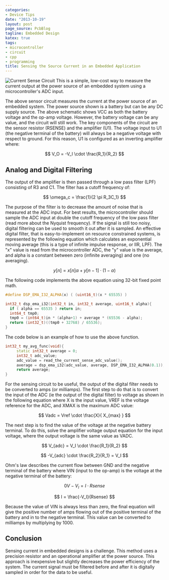 ```yaml
---
categories:
- Device Tips
date: "2013-10-19"
layout: post
page_source: PcbBlog
tagline: Embedded Design
katex: true
tags:
- microcontroller
- circuit
- cpp
- programming
title: Sensing the Source Current in an Embedded Application
---
```


![Current Sense Circuit](/images/currentsense.svg)
This is a simple, low-cost way to measure the current output at the power
source of an embedded system using a microcontroller's ADC input.

The above sensor circuit measures the current at the power source of an embedded system.  The power source shown is a battery but can be any DC supply source.  The above schematic shows VCC as both the battery voltage and the op-amp voltage.  However, the battery voltage can be any value, and the circuit will still work.  The key components of the circuit are the sensor resistor (RSENSE) and the amplifier (U1).  The voltage input to U1 (the negative terminal of the battery) will always be a negative voltage with respect to ground.  For this reason, U1 is configured as an inverting amplifier where:

$$ V_O = -V_I \cdot \frac{R_1}{R_2} $$

## Analog and Digital Filtering

The output of the amplifier is then passed through a low pass filter (LPF) consisting
of R3 and C1.  The filter has a cutoff frequency of:

$$ \omega_c = \frac{1}{2 \pi R_3C_1} $$

The purpose of the filter is to decrease the amount of noise that is measured at
the ADC input.  For best results, the microcontroller should sample the ADC input
at double the cutoff frequency of the low pass filter (read more about the Nyquist
frequency).  If the signal is still too noisy, digital filtering can be used to
smooth it out after it is sampled.  An effective digital filter, that is
easy-to-implement on resource constrained systems, is represented by the following
equation which calculates an exponential moving average (this is a type of
infinite impulse response, or IIR, LPF).  The "x" value is read from the
microcontroller ADC, the "y" value is the average, and alpha is a constant
between zero (infinite averaging) and one (no averaging).

$$ y[n] = x[n] \alpha + y[n-1] \cdot (1 - \alpha) $$

The following code implements the above equation using 32-bit fixed point math.

```c++
#define DSP_EMA_I32_ALPHA(x) ( (uint16_t)(x * 65535) )

int32_t dsp_ema_i32(int32_t in, int32_t average, uint16_t alpha){
  if ( alpha == 65535 ) return in;
  int64_t tmp0;
  tmp0 = (int64_t)in * (alpha+1) + average * (65536 - alpha);
  return (int32_t)((tmp0 + 32768) / 65536);
}
```

The code below is an example of how to use the above function.

```c++
int32_t my_avg_func(void){
     static int32_t average = 0;
     int32_t adc_value;    
     adc_value = read_the_current_sense_adc_value();
     average = dsp_ema_i32(adc_value, average, DSP_EMA_I32_ALPHA(0.1));
     return average;
}
```

For the sensing circuit to be useful, the output of the digital filter needs to be
converted to amps (or milliamps).  The first step to do that is to convert the
input of the ADC (ie the output of the digital filter) to voltage as shown in
the following equation where X is the input value, VREF is the voltage reference
for the ADC, and XMAX is the maximum ADC value:

$$ Vadc = Vref \cdot \frac{X}{ X_{max} } $$

The next step is to find the value of the voltage at the negative battery
terminal.  To do this, solve the amplifier voltage output equation for the
input voltage, where the output voltage is the same value as VADC.

$$ V_{adc} = V_I \cdot \frac{R_1}{R_2} $$

$$ -V_{adc} \cdot \frac{R_2}{R_1} = V_I $$

Ohm's law describes the current flow between GND and the negative terminal
of the battery where VIN (input to the op-amp) is the voltage at the negative
terminal of the battery:

$$ 0V - V_I = I \cdot Rsense $$

$$ I = \frac{-V_I}{Rsense} $$

Because the value of VIN is always less than zero, the final equation will
give the positive number of amps flowing out of the positive terminal of the
battery and in to the negative terminal.  This value can be converted to
milliamps by multiplying by 1000.

## Conclusion

Sensing current in embedded designs is a challenge.  This method uses a precision
resistor and an operational amplifier at the power source.  This approach is
inexpensive but slightly decreases the power efficiency of the system.  The current
signal must be filtered before and after it is digitally sampled in order for the
data to be useful.
